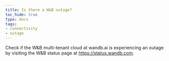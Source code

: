 ```yaml
---
title: Is there a W&B outage?
toc_hide: true
type: docs
tags:
- connectivity
- outage
---
```

Check if the W&B multi-tenant cloud at wandb.ai is experiencing an outage by visiting the W&B status page at https://status.wandb.com.
